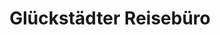 ---
title: "Glückstädter Reisebüro"
url: /glueckstadt/glueckstaedter-reisebuero/
shop: Reisebüro
---